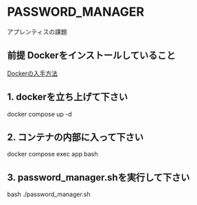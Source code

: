# PASSWORD_MANAGER
アプレンティスの課題

## 前提 Dockerをインストールしていること
[Dockerの入手方法](https://matsuand.github.io/docs.docker.jp.onthefly/get-docker/)

## 1. dockerを立ち上げて下さい
docker compose up -d
## 2. コンテナの内部に入って下さい
docker compose exec app bash
## 3. password_manager.shを実行して下さい
bash ./password_manager.sh
